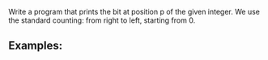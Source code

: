 Write a program that prints the bit at position p of the given integer. We use the standard counting: from right to left, starting from 0.

## Examples: 

